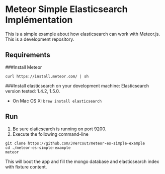 # Meteor Simple Elasticsearch Implémentation

This is a simple example about how elasticsearch can work with Meteor.js. This is a development repository. 

## Requirements

###Install Meteor
```
curl https://install.meteor.com/ | sh
```

###Install elasticsearch on your development machine:
Elasticsearch version tested: 1.4.2, 1.5.0.
* On Mac OS X: `brew install elasticsearch`


## Run
1. Be sure elaticsearch is running on port 9200.
2. Execute the following command-line
```
git clone https://github.com/JVercout/meteor-es-simple-example
cd ./meteor-es-simple-example 
meteor
```

This will boot the app and fill the mongo database and elasticsearch index with fixture content. 
